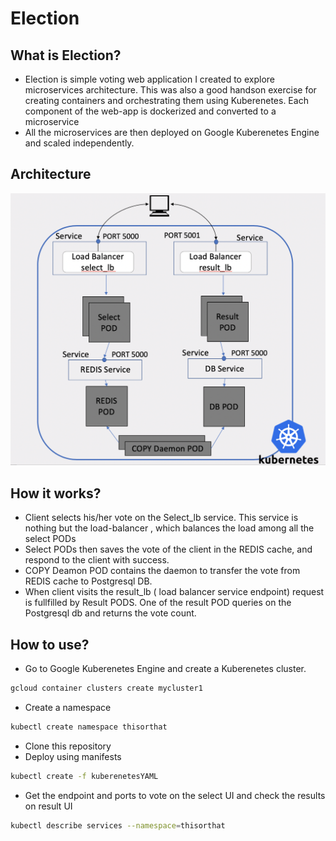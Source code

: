 # Election

## What is Election?
- Election is simple voting web application I created to explore microservices architecture. This was also a good handson exercise for creating containers and orchestrating them using Kuberenetes. Each component of the web-app is dockerized and converted to a microservice
- All the microservices are then deployed on Google Kuberenetes Engine and scaled independently.

## Architecture
![Architecture](https://github.com/aborse3/election/blob/master/archi.png)

## How it works?
- Client selects his/her vote on the Select_lb service. This service is nothing but the load-balancer , which balances the load among all the select PODs
- Select PODs then saves the vote of the client in the REDIS cache, and respond to the client with success.
- COPY Deamon POD contains the daemon to transfer the vote from REDIS cache to Postgresql DB.
- When client visits the result_lb ( load balancer service endpoint) request is fullfilled by Result PODS. One of the result POD queries on the Postgresql db and returns the vote count.

## How to use?
- Go to Google Kuberenetes Engine and create a Kuberenetes cluster.
```bash
gcloud container clusters create mycluster1
```
- Create a namespace
```bash
kubectl create namespace thisorthat
```
- Clone this repository
- Deploy using manifests
```bash
kubectl create -f kuberenetesYAML
```
- Get the endpoint and ports to vote on the select UI and check the results on result UI
```bash
kubectl describe services --namespace=thisorthat
```
